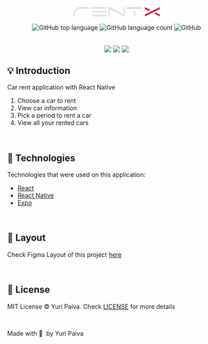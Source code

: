 <p align="center">
   <img src="./src/assets/logo.svg" alt="Logo Next Level Week Return" width="200px"/>
</p>

<p align="center">
  <img alt="GitHub top language" src="https://img.shields.io/github/languages/top/yuriqpaiva/rentx?color=blue">

  <img alt="GitHub language count" src="https://img.shields.io/github/languages/count/yuriqpaiva/rentx?color=blueviolet">

  <img alt="GitHub" src="https://img.shields.io/github/license/yuriqpaiva/rentx?color=blueviolet">
</p>

<br/>

<div align="center">
<img align="center" src="https://i.ibb.co/VjP1cLw/Simulator-Screen-Shot-i-Phone-13-2022-09-02-at-11-59-41.png" with="300px" height="300px" />
<img align="center" src="https://i.ibb.co/PmvWrd0/Simulator-Screen-Shot-i-Phone-13-2022-09-02-at-11-59-46.png" with="300px" height="300px" />
<img align="center" src="https://i.ibb.co/5s4Fwd6/Simulator-Screen-Shot-i-Phone-13-2022-09-02-at-11-59-51.png" with="300px" height="300px" />
</div>

## 💡 Introduction

Car rent application with React Native

1. Choose a car to rent
2. View car information
3. Pick a period to rent a car
4. View all your rented cars

<br/>

## 🧪 Technologies

Technologies that were used on this application:

- [React](https://reactjs.org)
- [React Native](https://reactnative.dev/)
- [Expo](https://expo.dev/)

<br/>

## 🔖 Layout

Check Figma Layout of this project [here](https://www.figma.com/file/4ojyGi2mGuQaGK0sUHMAqB/RentX-Ignite?node-id=0%3A1)

<br/>

## 📝 License

MIT License © Yuri Paiva. Check [LICENSE](LICENSE) for more details

<br/>

Made with 💜 &nbsp;by Yuri Paiva

